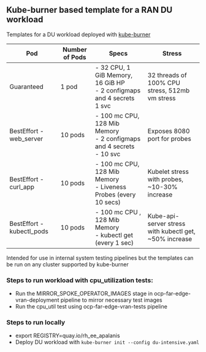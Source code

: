 ## Kube-burner based template for a RAN DU workload

Templates for a DU workload deployed with [kube-burner](https://github.com/kube-burner/kube-burner)

| Pod | Number of Pods | Specs | Stress |
|-----|----------------|-------| ------- |
| Guaranteed | 1 pod | - 32 CPU, 1 GiB Memory, 16 GiB HP<br>- 2 configmaps and 4 secrets<br> 1 svc<br> | 32 threads of 100% CPU stress, 512mb vm stress |
| BestEffort - web_server | 10 pods | - 100 mc CPU, 128 Mib Memory<br>- 2 configmaps and 4 secrets<br>- 10 svc<br> | Exposes 8080 port for probes|
| BestEffort - curl_app | 10 pods | - 100 mc CPU, 128 Mib Memory<br>- Liveness Probes (every 10 secs)| Kubelet stress with probes, ~10-30% increase |
| BestEffort - kubectl_pods | 10 pods | - 100 mc CPU , 128 Mib Memory<br>- kubectl get (every 1 sec) | Kube-api-server stress with kubectl get, ~50% increase |

Intended for use in internal system testing pipelines but the templates can be run on any cluster supported by kube-burner

### Steps to run workload with cpu_utilization tests:

* Run the MIRROR_SPOKE_OPERATOR_IMAGES stage in ocp-far-edge-vran-deployment pipeline to mirror necessary test images
* Run the cpu_util test using ocp-far-edge-vran-tests pipeline

### Steps to run locally
* export REGISTRY=quay.io/rh_ee_apalanis
* Deploy DU workload with `kube-burner init --config du-intensive.yaml`

